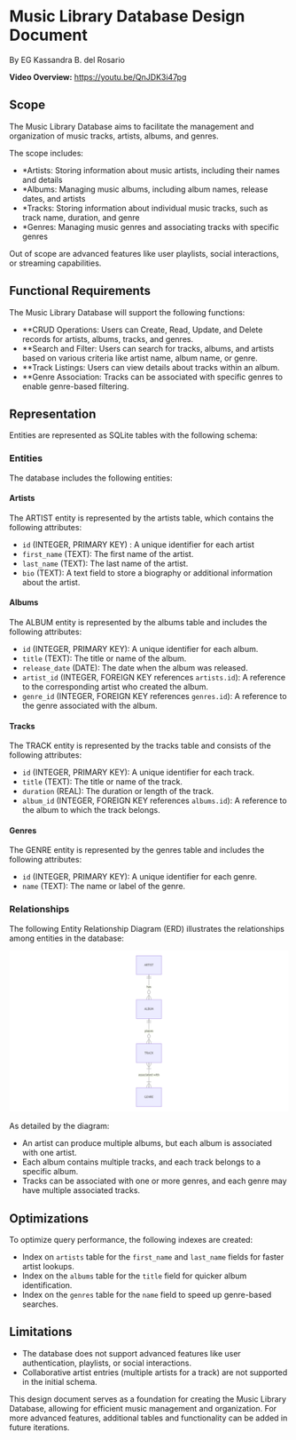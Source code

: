 # Music Library Database Design Document

By EG Kassandra B. del Rosario

**Video Overview:** https://youtu.be/QnJDK3i47pg

## Scope

The Music Library Database aims to facilitate the management and organization of music tracks, artists, albums, and genres.

The scope includes:

- *Artists: Storing information about music artists, including their names and details
- *Albums: Managing music albums, including album names, release dates, and artists
- *Tracks: Storing information about individual music tracks, such as track name, duration, and genre
- *Genres: Managing music genres and associating tracks with specific genres

Out of scope are advanced features like user playlists, social interactions, or streaming capabilities.

## Functional Requirements

The Music Library Database will support the following functions:

- **CRUD Operations: Users can Create, Read, Update, and Delete records for artists, albums, tracks, and genres.
- **Search and Filter: Users can search for tracks, albums, and artists based on various criteria like artist name, album name, or genre.
- **Track Listings: Users can view details about tracks within an album.
- **Genre Association: Tracks can be associated with specific genres to enable genre-based filtering.

## Representation

Entities are represented as SQLite tables with the following schema:

### Entities

The database includes the following entities:

#### Artists

The ARTIST entity is represented by the artists table, which contains the following attributes:

- `id` (INTEGER, PRIMARY KEY) : A unique identifier for each artist
- `first_name` (TEXT): The first name of the artist.
- `last_name` (TEXT): The last name of the artist.
- `bio` (TEXT): A text field to store a biography or additional information about the artist.

#### Albums

The ALBUM entity is represented by the albums table and includes the following attributes:

- `id` (INTEGER, PRIMARY KEY): A unique identifier for each album.
- `title` (TEXT): The title or name of the album.
- `release_date` (DATE): The date when the album was released.
- `artist_id` (INTEGER, FOREIGN KEY references `artists.id`): A reference to the corresponding artist who created the album.
- `genre_id` (INTEGER, FOREIGN KEY references `genres.id`): A reference to the genre associated with the album.

#### Tracks

The TRACK entity is represented by the tracks table and consists of the following attributes:

- `id` (INTEGER, PRIMARY KEY): A unique identifier for each track.
- `title` (TEXT): The title or name of the track.
- `duration` (REAL): The duration or length of the track.
- `album_id` (INTEGER, FOREIGN KEY references `albums.id`): A reference to the album to which the track belongs.

#### Genres

The GENRE entity is represented by the genres table and includes the following attributes:

- `id` (INTEGER, PRIMARY KEY): A unique identifier for each genre.
- `name` (TEXT): The name or label of the genre.

### Relationships

The following Entity Relationship Diagram (ERD) illustrates the relationships among entities in the database:

![ER Diagram](diagram.png)

As detailed by the diagram:

- An artist can produce multiple albums, but each album is associated with one artist.
- Each album contains multiple tracks, and each track belongs to a specific album.
- Tracks can be associated with one or more genres, and each genre may have multiple associated tracks.

## Optimizations

To optimize query performance, the following indexes are created:

- Index on `artists` table for the `first_name` and `last_name` fields for faster artist lookups.
- Index on the `albums` table for the `title` field for quicker album identification.
- Index on the `genres` table for the `name` field to speed up genre-based searches.

## Limitations

- The database does not support advanced features like user authentication, playlists, or social interactions.
- Collaborative artist entries (multiple artists for a track) are not supported in the initial schema.

This design document serves as a foundation for creating the Music Library Database, allowing for efficient music management and organization. For more advanced features, additional tables and functionality can be added in future iterations.
